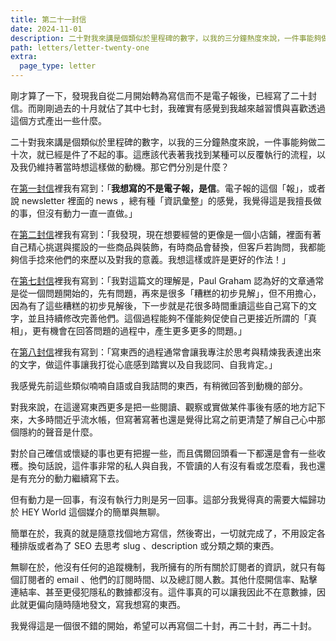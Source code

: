 ```yaml
---
title: 第二十一封信
date: 2024-11-01
description: 二十對我來講是個類似於里程碑的數字，以我的三分鐘熱度來說，一件事能夠做二十次，就已經是件了不起的事。這應該代表著我找到某種可以反覆執行的流程，以及我仍維持著當時想這樣做的動機。那它們分別是什麼？
path: letters/letter-twenty-one
extra:
  page_type: letter
---
```


剛才算了一下，發現我自從二月開始轉為寫信而不是電子報後，已經寫了二十封信。而剛剛過去的十月就佔了其中七封，我確實有感覺到我越來越習慣與喜歡透過這個方式產出一些什麼。

二十對我來講是個類似於里程碑的數字，以我的三分鐘熱度來說，一件事能夠做二十次，就已經是件了不起的事。這應該代表著我找到某種可以反覆執行的流程，以及我仍維持著當時想這樣做的動機。那它們分別是什麼？

在[第一封信](@/letters/1-not-a-newsletter-but-a-letter.md)裡我有寫到：「**我想寫的不是電子報，是信**。電子報的這個「報」，或者說 newsletter 裡面的 news ，總有種「資訊彙整」的感覺，我覺得這是我擅長做的事，但沒有動力一直一直做。」

在[第二封信](@/letters/2-a-little-shop.md)裡我有寫到：「我發現，現在想要經營的更像是一個小店鋪，裡面有著自己精心挑選與擺設的一些商品與裝飾，有時商品會替換，但客戶若詢問，我都能夠信手捻來他們的來歷以及對我的意義。我想這樣或許是更好的作法！」

在[第七封信](@/letters/7-the-best-essay.md)裡我有寫到：「我對這篇文的理解是，Paul Graham 認為好的文章通常是從一個問題開始的，先有問題，再來是很多「糟糕的初步見解」，但不用擔心，因為有了這些糟糕的初步見解後，下一步就是花很多時間重讀這些自己寫下的文字，並且持續修改完善他們。這個過程能夠不僅能夠促使自己更接近所謂的「真相」，更有機會在回答問題的過程中，產生更多更多的問題。」

在[第八封信](@/letters/8-why-keep-thinking-about-writing.md)裡我有寫到：「寫東西的過程通常會讓我專注於思考與精煉我表達出來的文字，做這件事讓我打從心底感到踏實以及自我認同、自我肯定。」

我感覺先前這些類似喃喃自語或自我詰問的東西，有稍微回答到動機的部分。

對我來說，在這邊寫東西更多是把一些閱讀、觀察或實做某件事後有感的地方記下來，大多時間近乎流水帳，但寫著寫著也還是覺得比寫之前更清楚了解自己心中那個隱約的聲音是什麼。

對於自己確信或懷疑的事也更有把握一些，而且偶爾回頭看一下都還是會有一些收穫。換句話說，這件事非常的私人與自我，不管讀的人有沒有看或怎麼看，我也還是有充分的動力繼續寫下去。

但有動力是一回事，有沒有執行力則是另一回事。這部分我覺得真的需要大幅歸功於 HEY World 這個媒介的簡單與無聊。

簡單在於，我真的就是隨意找個地方寫信，然後寄出，一切就完成了，不用設定各種排版或者為了 SEO 去思考 slug 、description 或分類之類的東西。

無聊在於，他沒有任何的追蹤機制，我所擁有的所有關於訂閱者的資訊，就只有每個訂閱者的 email 、他們的訂閱時間、以及總訂閱人數。其他什麼開信率、點擊連結率、甚至更侵犯隱私的數據都沒有。這件事真的可以讓我因此不在意數據，因此就更偏向隨時隨地發文，寫我想寫的東西。

我覺得這是一個很不錯的開始，希望可以再寫個二十封，再二十封，再二十封。